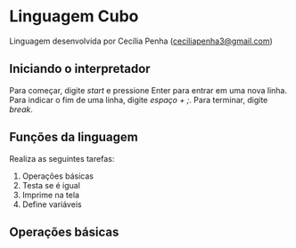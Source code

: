 # Linguagem Cubo


Linguagem desenvolvida por Cecília Penha (ceciliapenha3@gmail.com)

## Iniciando o interpretador

Para começar, digite *start* e pressione Enter para entrar em uma nova linha.
Para indicar o fim de uma linha, digite *espaço + ;*.
Para terminar, digite *break*.

## Funções da linguagem

Realiza as seguintes tarefas:

1. Operações básicas
2. Testa se é igual
3. Imprime na tela
4. Define variáveis

## Operações básicas

